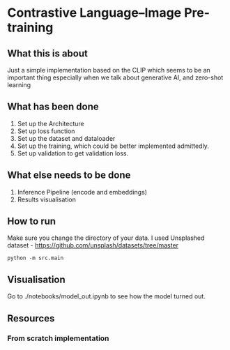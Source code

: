 # Contrastive Language–Image Pre-training

## What this is about
Just a simple implementation based on the CLIP which seems to be an important thing especially when we talk about generative AI, and zero-shot learning 

## What has been done 
1. Set up the Architecture
1. Set up loss function
1. Set up the dataset and dataloader 
1. Set up the training, which could be better implemented admittedly.
1. Set up validation to get validation loss.

## What else needs to be done

1. Inference Pipeline (encode and embeddings)
1. Results visualisation

## How to run 

Make sure you change the directory of your data. I used Unsplashed dataset - https://github.com/unsplash/datasets/tree/master
```
python -m src.main
```

## Visualisation
Go to ./notebooks/model_out.ipynb to see how the model turned out.  

## Resources

### From scratch implementation

